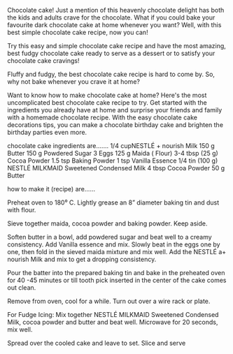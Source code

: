 
Chocolate cake! Just a mention of this heavenly chocolate delight has both the kids and adults crave for the chocolate. What if you could bake your favourite dark chocolate cake at home whenever you want? Well, with this best simple chocolate cake recipe, now you can!

Try this easy and simple chocolate cake recipe and have the most amazing, best fudgy chocolate cake ready to serve as a dessert or to satisfy your chocolate cake cravings!

Fluffy and fudgy, the best chocolate cake recipe is hard to come by. So, why not bake whenever you crave it at home?

Want to know how to make chocolate cake at home? Here's the most uncomplicated best chocolate cake recipe to try. Get started with the ingredients you already have at home and surprise your friends and family with a homemade chocolate recipe. With the easy chocolate cake decorations tips, you can make a chocolate birthday cake and brighten the birthday parties even more.


chocolate cake ingredients are.......
1/4 cupNESTLÉ + nourish Milk
150 g Butter
150 g Powdered Sugar
3 Eggs
125 g Maida ( Flour)
3-4 tbsp (25 g) Cocoa Powder
1.5 tsp Baking Powder
1 tsp Vanilla Essence
1/4 tin (100 g) NESTLÉ MILKMAID Sweetened Condensed Milk
4 tbsp Cocoa Powder
50 g Butter

how to make it (recipe) are......

Preheat oven to 180⁰ C.  Lightly grease an 8” diameter baking tin and dust with flour.
 
Sieve together maida, cocoa powder and baking powder. Keep aside.
 
Soften butter in a bowl, add powdered sugar and beat well to a creamy consistency. Add Vanilla essence and mix. Slowly beat in the eggs one by one, then fold in the sieved maida mixture and mix well.  Add the NESTLÉ a+ nourish Milk and mix to get a dropping consistency.
 
Pour the batter into the prepared baking tin and bake in the preheated oven for 40 -45 minutes or till tooth pick inserted in the center of the cake comes out clean.
 
Remove from oven, cool for a while. Turn out over a wire rack or plate.
 
For Fudge Icing: Mix together NESTLÉ MILKMAID Sweetened Condensed Milk, cocoa powder and butter and beat well. Microwave for 20 seconds, mix well.
 
Spread over the cooled cake and leave to set. Slice and serve
